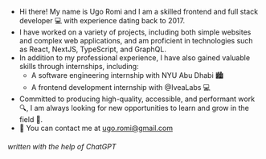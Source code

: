 - Hi there! My name is Ugo Romi and I am a skilled frontend and full stack developer 💻 with experience dating back to 2017.
- I have worked on a variety of projects, including both simple websites and complex web applications, and am proficient in technologies such as React, NextJS, TypeScript, and GraphQL.
- In addition to my professional experience, I have also gained valuable skills through internships, including:
    - A software engineering internship with NYU Abu Dhabi 🏙️
    - A frontend development internship with @IveaLabs 💻
- Committed to producing high-quality, accessible, and performant work 🔍, I am always looking for new opportunities to learn and grow in the field 🌱.
- 📨 You can contact me at <ugo.romi@gmail.com>


###### *written with the help of ChatGPT*
